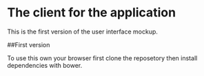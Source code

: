 # The client for the application
This is the first version of the user interface mockup.

##First version

To use this own your browser first clone the reposetory then install dependencies with bower.

